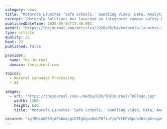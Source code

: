 ```yaml
---
category: news
title: "Motorola Launches 'Safe Schools,' Bundling Video, Data, Analytics and Voice"
excerpt: "Motorola Solutions has launched an integrated campus safety bundle that combines video, data, analytics and voice. Safe Schools is intended to help school sites secure their campus perimeter, control access to buildings and speed up communication with local law enforcement."
publishedDateTime: 2020-05-04T17:48:00Z
webUrl: "https://thejournal.com/articles/2020/05/04/motorola-launches-safe-schools-bundling-video-data-analytics-and-voice.aspx"
type: article
quality: 22
heat: 22
published: false

provider:
  name: The Journal
  domain: thejournal.com

topics:
  - Natural Language Processing
  - AI

images:
  - url: "https://thejournal.com/~/media/EDU/THEJournal/THElogo.jpg"
    width: 1200
    height: 630
    title: "Motorola Launches 'Safe Schools,' Bundling Video, Data, Analytics and Voice"

secured: "iyfBHLokE63jAPsbm4/gsGTEgkquvNoUP8TiuY/qPrCKPVXpukV6tcpG+uga9u9giP4aCOJJ2/Os8g+H2s8s7Kxx7yUanM44G0+11pCdXWvsbrsVlMn5ZBUuSI2dZy2DxUNO8I8o14npC/2/ihmhmmq61D7hjreJ/Qt47pyOj9rkp1BdfPw4QPdKc9OI7u8nyOJiP37MH+E0d4LxDbipY3cP/HgNcT6xRh4E3Wbt7poHr5zAQVEgdtJWKiGt5ZiNOKaPrvgW6Jber17Pw/9qNv1UijB43i0rMMaWg4foakuH4w8IetUbSm25qpjqoBqw;X2BjhuMSiYVci+MTanWNqg=="
---
```


